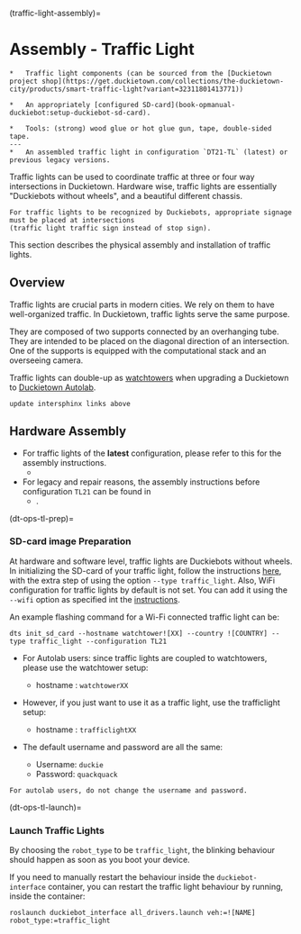 (traffic-light-assembly)=
# Assembly - Traffic Light

```{needget}
*   Traffic light components (can be sourced from the [Duckietown project shop](https://get.duckietown.com/collections/the-duckietown-city/products/smart-traffic-light?variant=32311801413771))

*   An appropriately [configured SD-card](book-opmanual-duckiebot:setup-duckiebot-sd-card).

*   Tools: (strong) wood glue or hot glue gun, tape, double-sided tape.
---
*   An assembled traffic light in configuration `DT21-TL` (latest) or previous legacy versions.
```

Traffic lights can be used to coordinate traffic at three or four way intersections in Duckietown. 
Hardware wise, traffic lights are essentially "Duckiebots without wheels", and a beautiful different chassis.

```{attention}
For traffic lights to be recognized by Duckiebots, appropriate signage must be placed at intersections 
(traffic light traffic sign instead of stop sign).
```

This section describes the physical assembly and installation of traffic lights.  


## Overview

Traffic lights are crucial parts in modern cities. 
We rely on them to have well-organized traffic. 
In Duckietown, traffic lights serve the same purpose.

They are composed of two supports connected by an overhanging tube. 
They are intended to be placed on the diagonal direction of an intersection. 
One of the supports is equipped with the computational stack and an overseeing camera.

Traffic lights can double-up as 
[watchtowers](book-opmanual-autolab:watchtower-hardware-assembly-WT18) 
when upgrading a Duckietown to [Duckietown Autolab](book-opmanual-autolab:book). 

```{todo}
update intersphinx links above
```

## Hardware Assembly

* For traffic lights of the **latest** configuration, please refer to this for the assembly instructions.
  * [](traffic-light-assembly-21)
* For legacy and repair reasons, the assembly instructions before configuration `TL21` can be found in
  * [](traffic-light-assembly-18).

(dt-ops-tl-prep)=
### SD-card image Preparation

At hardware and software level, traffic lights are Duckiebots without wheels. In initializing the SD-card of your
traffic light, follow the instructions [here](book-opmanual-duckiebot:setup-duckiebot-sd-card), with the extra step of using the
option `--type traffic_light`. Also, WiFi configuration for traffic lights by default is not set. You can add it
using the `--wifi` option as specified int the [instructions](book-opmanual-duckiebot:setup-duckiebot-sd-card).


An example flashing command for a Wi-Fi connected traffic light can be:

```shell
dts init_sd_card --hostname watchtower![XX] --country ![COUNTRY] --type traffic_light --configuration TL21
```

- For Autolab users: since traffic lights are coupled to watchtowers, please use the watchtower setup:
    *   hostname : `watchtowerXX`

- However, if you just want to use it as a traffic light, use the trafficlight setup:
    *   hostname : `trafficlightXX`

- The default username and password are all the same:

    *   Username: `duckie`
    *   Password: `quackquack`

```{warning}
For autolab users, do not change the username and password.
```
<!--

`DB17` instructions

Prepare a Duckiebot image following the instructions on `DB17` Duckiebot initialization and remember to generate the new machine file.


See setup-duckiebot
and this chapter
See rc-control


`DB18` instructions {#dt-ops-tl-init status=draft}
 write detailed instruction, verify functionality with docker infrastructure

-->

(dt-ops-tl-launch)=
### Launch Traffic Lights
By choosing the `robot_type` to be `traffic_light`, the blinking behaviour should happen as soon as you boot your device.

If you need to manually restart the behaviour inside the `duckiebot-interface` container, you can restart the traffic light behaviour by running, inside the container:

```shell
roslaunch duckiebot_interface all_drivers.launch veh:=![NAME] robot_type:=traffic_light
```


<!--

Semantics of LEDS {#LED-semantics status=draft}

headlights: white, constant

Assumption:

- **20 fps** to do LED detection

- 1s to decide

- 3 frequencies to detect

tail lights: red, **6 hz square wave**

traffic light "GO" = green, **1 hz square wave**

traffic light "STOP" = red, **1.5 Hz** square wave**

duckie light on top, state 0 = off

duckie light on top, state 1 = blue, **3 Hz, square wave**

duckie light on top, state 2 = ?, **2.5 Hz square wave**

duckie light on top, state 3 = ?, **2 Hz square wave**

verify if this info is still up to date.

-->